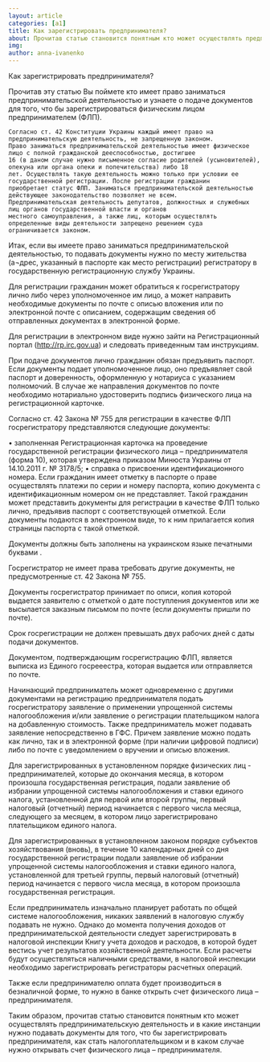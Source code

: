 ```yaml
---
layout: article
categories: [a1]
title: Как зарегистрировать предпринимателя?
about: Прочитав статью становится понятным кто может осуществлять предпринимательскую деятельность и в какие инстанции нужно подавать документы для того, что бы зарегистрировать предпринимателя, как стать налогоплательщиком и в каком случае нужно открывать счет физического лица – предпринимателя.
img: 
author: anna-ivanenko
---
```

Как зарегистрировать предпринимателя?

 Прочитав эту статью Вы поймете кто имеет право заниматься предпринимательской деятельностью и узнаете о подаче документов 
 для того, что бы зарегистрироваться физическим лицом предпринимателем (ФЛП).

 	Согласно ст. 42 Конституции Украины каждый имеет право на предпринимательскую деятельность, не запрещенную законом.
 	Право заниматься предпринимательской деятельностью имеет физическое лицо с полной гражданской дееспособностью, достигшее 
 	16 (в даном случае нужно письменное согласие родителей (усыновителей), опекуна или органа опеки и попечительства) либо 18 
 	лет. Осуществлять такую деятельность можно только при условии ее государственной регистрации. После регистрации гражданин
 	приобретает статус ФЛП. Заниматься предпринимательской деятельностью действующее законодательство позволяет не всем.
 	Предпринимательская деятельность депутатов, должностных и служебных лиц органов государственной власти и органов 
 	местного самоуправления, а также лиц, которым осуществлять определенные виды деятельности запрещено решением суда 
 	ограничивается законом. 

Итак, если вы имеете право заниматься предпринимательской деятельностью, то подавать документы нужно по месту жительства
(а¬дрес, указанный в паспорте как место регистрации) регистратору в государственную регистрационную службу Украины. 

Для регистрации гражданин может обратиться к госрегистратору лично либо через уполномоченное им лицо, а может направить 
необходимые документы по почте с описью вложения или по электронной почте с описанием, содержащим сведения об отправленных
документах в электронной форме.

Для регистрации в электронном виде нужно зайти на Регистрационный портал (http://rp.irc.gov.ua) и следовать приведенным 
там инструкциям.

При подаче документов лично гражданин обязан предъявить паспорт. Если документы подает уполномоченное лицо, оно предъявляет 
свой паспорт и доверенность, оформленную у нотариуса с указанием полномочий. В случае же направления документов по почте необходимо нотариально удостоверить подпись физического лица на регистрационной карточке.

Согласно ст. 42 Закона № 755 для регистрации в качестве ФЛП госрегистратору представляются следующие документы:

•	заполненная Регистрационная карточка на проведение государственной регистрации физического лица – предпринимателя 
(форма 10), которая утверждена приказом Минюста Украины от 14.10.2011 г. № 3178/5;
•	справка о присвоении идентификационного номера. Если гражданин имеет отметку в паспорте о праве осуществлять платежи 
по серии и номеру паспорта, копию документа с идентификационным номером он не представляет. Такой гражданин может
представить документы для регистрации в качестве ФЛП только лично, предъявив паспорт с соответствующей отметкой. Если документы подаются в электронном виде, то к ним прилагается копия страницы паспорта с такой отметкой.

Документы должны быть заполнены на украинском языке печатными буквами .

Госрегистратор не имеет права требовать другие документы, не предусмотренные ст. 42 Закона № 755.

Документы госрегистратор принимает по описи, копия которой выдается заявителю с отметкой о дате поступления документов
или же высылается заказным письмом по почте (если документы пришли по почте).

Срок госрегистрации не должен превышать  двух рабочих дней с даты подачи документов.

Документом, подтверждающим госрегистрацию ФЛП, является выписка из Единого госрееестра, которая выдается или
отправляется по почте.

Начинающий предприниматель может одновременно с другими документами на регистрацию предпринимателя подать 
госрегистратору заявление о применении упрощенной системы налогообложения и/или заявление о регистрации
плательщиком налога на добавленную стоимость. Также предприниматель может подавать заявление непосредственно в ГФС. Причем заявление можно подать как лично, так и в электронной форме (при наличии цифровой подписи) либо по почте с уведомлением о вручении и описью вложения.

Для зарегистрированных в установленном порядке физических лиц - предпринимателей, которые до окончания месяца,
в котором произошла государственная регистрация, подали заявление об избрании упрощенной системы налогообложения
и ставки единого налога, установленной для первой или второй группы, первый налоговый (отчетный) период начинается
с первого числа месяца, следующего за месяцем, в котором лицо зарегистрировано плательщиком единого налога.

Для зарегистрированных в установленном законом порядке субъектов хозяйствования (вновь), в течение 10 календарных 
дней со дня государственной регистрации подали заявление об избрании упрощенной системы налогообложения и ставки 
единого налога, установленной для третьей группы, первый налоговый (отчетный) период начинается с первого числа 
месяца, в котором произошла государственная регистрация.

Если предприниматель изначально планирует работать по общей системе налогообложения, никаких заявлений в налоговую 
службу подавать не нужно. Однако до момента получения доходов от предпринимательской деятельности следует 
зарегистрировать в налоговой инспекции Книгу учета доходов и расходов, в которой будет вестись учет результатов 
хозяйственной деятельности. Если расчеты будут осуществляться наличными средствами, в налоговой инспекции необходимо
зарегистрировать регистраторы расчетных операций.

Также если предпринимателю оплата будет производиться в безналичной форме, то нужно  в банке открыть счет физического
лица – предпринимателя.

Таким образом, прочитав статью становится понятным кто может осуществлять предпринимательскую деятельность и в какие
инстанции нужно подавать документы для того, что бы зарегистрировать предпринимателя, как стать налогоплательщиком и 
в каком случае нужно открывать счет физического лица – предпринимателя.
